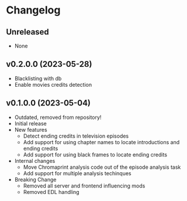 # Changelog

## Unreleased

* None

## v0.2.0.0 (2023-05-28)

* Blacklisting with db
* Enable movies credits detection

## v0.1.0.0 (2023-05-04)

* Outdated, removed from repository!
* Initial release
* New features
  * Detect ending credits in television episodes
  * Add support for using chapter names to locate introductions and ending credits
  * Add support for using black frames to locate ending credits
* Internal changes
  * Move Chromaprint analysis code out of the episode analysis task
  * Add support for multiple analysis techinques
* Breaking Change
  * Removed all server and frontend influencing mods
  * Removed EDL handling
